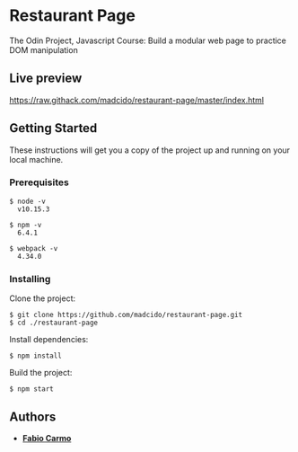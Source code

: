 # Restaurant Page
The Odin Project, Javascript Course: Build a modular web page to practice DOM manipulation

## Live preview
https://raw.githack.com/madcido/restaurant-page/master/index.html

## Getting Started
These instructions will get you a copy of the project up and running on your local machine.

### Prerequisites
```
$ node -v
  v10.15.3

$ npm -v
  6.4.1

$ webpack -v
  4.34.0
```

### Installing
Clone the project:
```
$ git clone https://github.com/madcido/restaurant-page.git
$ cd ./restaurant-page
```
Install dependencies:
```
$ npm install
```
Build the project:
```
$ npm start
```

## Authors
* **<a href="https://github.com/madcido">Fabio Carmo</a>**
